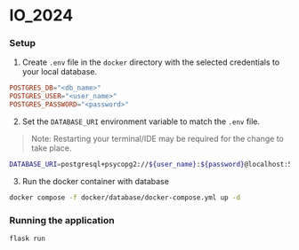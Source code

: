 # IO_2024

### Setup
1. Create `.env` file in the `docker` directory with the selected credentials to your local database.

```conf
POSTGRES_DB="<db_name>"
POSTGRES_USER="<user_name>"
POSTGRES_PASSWORD="<password>"
```

2. Set the `DATABASE_URI` environment variable to match the `.env` file.
> Note: Restarting your terminal/IDE may be required for the change to take place.
```sh
DATABASE_URI=postgresql+psycopg2://${user_name}:${password}@localhost:54329/${db_name}
```

3. Run the docker container with database
```sh
docker compose -f docker/database/docker-compose.yml up -d
```

### Running the application
```sh
flask run
```
